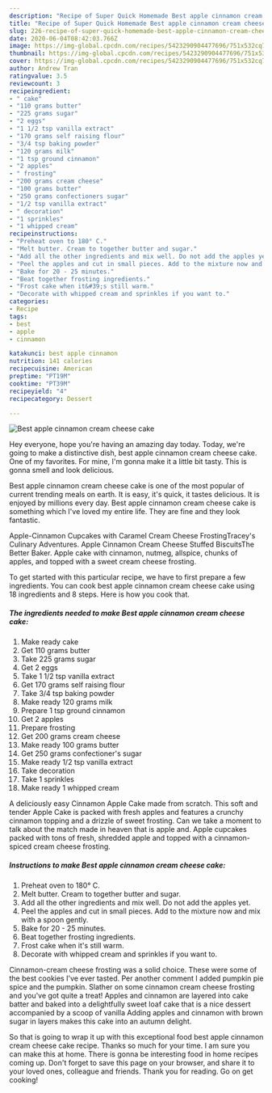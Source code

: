 ```yaml
---
description: "Recipe of Super Quick Homemade Best apple cinnamon cream cheese cake"
title: "Recipe of Super Quick Homemade Best apple cinnamon cream cheese cake"
slug: 226-recipe-of-super-quick-homemade-best-apple-cinnamon-cream-cheese-cake
date: 2020-06-04T08:42:03.766Z
image: https://img-global.cpcdn.com/recipes/5423290904477696/751x532cq70/best-apple-cinnamon-cream-cheese-cake-recipe-main-photo.jpg
thumbnail: https://img-global.cpcdn.com/recipes/5423290904477696/751x532cq70/best-apple-cinnamon-cream-cheese-cake-recipe-main-photo.jpg
cover: https://img-global.cpcdn.com/recipes/5423290904477696/751x532cq70/best-apple-cinnamon-cream-cheese-cake-recipe-main-photo.jpg
author: Andrew Tran
ratingvalue: 3.5
reviewcount: 3
recipeingredient:
- " cake"
- "110 grams butter"
- "225 grams sugar"
- "2 eggs"
- "1 1/2 tsp vanilla extract"
- "170 grams self raising flour"
- "3/4 tsp baking powder"
- "120 grams milk"
- "1 tsp ground cinnamon"
- "2 apples"
- " frosting"
- "200 grams cream cheese"
- "100 grams butter"
- "250 grams confectioners sugar"
- "1/2 tsp vanilla extract"
- " decoration"
- "1 sprinkles"
- "1 whipped cream"
recipeinstructions:
- "Preheat oven to 180° C."
- "Melt butter. Cream to together butter and sugar."
- "Add all the other ingredients and mix well. Do not add the apples yet."
- "Peel the apples and cut in small pieces. Add to the mixture now and mix with a spoon gently."
- "Bake for 20 - 25 minutes."
- "Beat together frosting ingredients."
- "Frost cake when it&#39;s still warm."
- "Decorate with whipped cream and sprinkles if you want to."
categories:
- Recipe
tags:
- best
- apple
- cinnamon

katakunci: best apple cinnamon 
nutrition: 141 calories
recipecuisine: American
preptime: "PT19M"
cooktime: "PT39M"
recipeyield: "4"
recipecategory: Dessert

---
```



![Best apple cinnamon cream cheese cake](https://img-global.cpcdn.com/recipes/5423290904477696/751x532cq70/best-apple-cinnamon-cream-cheese-cake-recipe-main-photo.jpg)

Hey everyone, hope you're having an amazing day today. Today, we're going to make a distinctive dish, best apple cinnamon cream cheese cake. One of my favorites. For mine, I'm gonna make it a little bit tasty. This is gonna smell and look delicious.

Best apple cinnamon cream cheese cake is one of the most popular of current trending meals on earth. It is easy, it's quick, it tastes delicious. It is enjoyed by millions every day. Best apple cinnamon cream cheese cake is something which I've loved my entire life. They are fine and they look fantastic.

Apple-Cinnamon Cupcakes with Caramel Cream Cheese FrostingTracey&#39;s Culinary Adventures. Apple Cinnamon Cream Cheese Stuffed BiscuitsThe Better Baker. Apple cake with cinnamon, nutmeg, allspice, chunks of apples, and topped with a sweet cream cheese frosting.


To get started with this particular recipe, we have to first prepare a few ingredients. You can cook best apple cinnamon cream cheese cake using 18 ingredients and 8 steps. Here is how you cook that.

<!--inarticleads1-->

##### The ingredients needed to make Best apple cinnamon cream cheese cake:

1. Make ready  cake
1. Get 110 grams butter
1. Take 225 grams sugar
1. Get 2 eggs
1. Take 1 1/2 tsp vanilla extract
1. Get 170 grams self raising flour
1. Take 3/4 tsp baking powder
1. Make ready 120 grams milk
1. Prepare 1 tsp ground cinnamon
1. Get 2 apples
1. Prepare  frosting
1. Get 200 grams cream cheese
1. Make ready 100 grams butter
1. Get 250 grams confectioner&#39;s sugar
1. Make ready 1/2 tsp vanilla extract
1. Take  decoration
1. Take 1 sprinkles
1. Make ready 1 whipped cream


A deliciously easy Cinnamon Apple Cake made from scratch. This soft and tender Apple Cake is packed with fresh apples and features a crunchy cinnamon topping and a drizzle of sweet frosting. Can we take a moment to talk about the match made in heaven that is apple and. Apple cupcakes packed with tons of fresh, shredded apple and topped with a cinnamon-spiced cream cheese frosting. 

<!--inarticleads2-->

##### Instructions to make Best apple cinnamon cream cheese cake:

1. Preheat oven to 180° C.
1. Melt butter. Cream to together butter and sugar.
1. Add all the other ingredients and mix well. Do not add the apples yet.
1. Peel the apples and cut in small pieces. Add to the mixture now and mix with a spoon gently.
1. Bake for 20 - 25 minutes.
1. Beat together frosting ingredients.
1. Frost cake when it&#39;s still warm.
1. Decorate with whipped cream and sprinkles if you want to.


Cinnamon-cream cheese frosting was a solid choice. These were some of the best cookies I&#39;ve ever tasted. Per another comment I added pumpkin pie spice and the pumpkin. Slather on some cinnamon cream cheese frosting and you&#39;ve got quite a treat! Apples and cinnamon are layered into cake batter and baked into a delightfully sweet loaf cake that is a nice dessert accompanied by a scoop of vanilla Adding apples and cinnamon with brown sugar in layers makes this cake into an autumn delight. 

So that is going to wrap it up with this exceptional food best apple cinnamon cream cheese cake recipe. Thanks so much for your time. I am sure you can make this at home. There is gonna be interesting food in home recipes coming up. Don't forget to save this page on your browser, and share it to your loved ones, colleague and friends. Thank you for reading. Go on get cooking!
